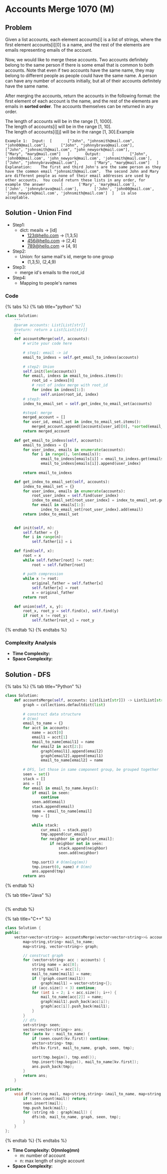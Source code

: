# Accounts Merge 1070 (M)

## Problem

Given a list accounts, each element accounts\[i] is a list of strings, where the first element accounts\[i]\[0] is a name, and the rest of the elements are emails representing emails of the account.

Now, we would like to merge these accounts. Two accounts definitely belong to the same person if there is some email that is common to both accounts. Note that even if two accounts have the same name, they may belong to different people as people could have the same name. A person can have any number of accounts initially, but all of their accounts definitely have the same name.

After merging the accounts, return the accounts in the following format: the first element of each account is the name, and the rest of the elements are emails in **sorted order**. The accounts themselves can be returned in any order.

The length of accounts will be in the range \[1, 1000].\
The length of accounts\[i] will be in the range \[1, 10].\
The length of accounts\[i]\[j] will be in the range \[1, 30].Example

```
Example 1:	Input:	[		["John", "johnsmith@mail.com", "john00@mail.com"],		["John", "johnnybravo@mail.com"],		["John", "johnsmith@mail.com", "john_newyork@mail.com"],		["Mary", "mary@mail.com"]	]		Output: 	[		["John", 'john00@mail.com', 'john_newyork@mail.com', 'johnsmith@mail.com'],		["John", "johnnybravo@mail.com"],		["Mary", "mary@mail.com"]	]	Explanation: 	The first and third John's are the same person as they have the common email "johnsmith@mail.com".	The second John and Mary are different people as none of their email addresses are used by other accounts.	You could return these lists in any order, for example the answer		[		['Mary', 'mary@mail.com'],		['John', 'johnnybravo@mail.com'],		['John', 'john00@mail.com', 'john_newyork@mail.com', 'johnsmith@mail.com']	]	is also acceptable.
```

## Solution - Union Find

* Step1:&#x20;
  * dict: meails -> \[id]
    * 123@hello.com -> \[1,3,5]
    * 456@hello.com -> \[2,4]
    * 789@hello.com -> \[4, 9]
* Step2:
  * Union: for same mail's id, merge to one group
    * (1,3,5), (2,4,9)
* Step3:
  * merge id's emails to the root\_id
* Step4:
  * Mapping to people's names

### Code

{% tabs %}
{% tab title="python" %}
```python
class Solution:
    """
    @param accounts: List[List[str]]
    @return: return a List[List[str]]
    """
    def accountsMerge(self, accounts):
        # write your code here
        
        # step1: email -> id
        email_to_indexs = self.get_email_to_indexs(accounts)
        
        # step2: Union
        self.init(len(accounts))
        for email, indexs in email_to_indexs.items():
            root_id = indexs[0]
            # rest of index merge with root_id
            for index in indexs[1:]:
                self.union(root_id, index)
        # step3: 
        index_to_email_set = self.get_index_to_email_set(accounts)

        #step4: merge
        merged_account = []
        for user_id, email_set in index_to_email_set.items():
            merged_account.append([accounts[user_id][0], *sorted(email_set)])
        return merged_account
    
    def get_email_to_indexs(self, accounts):
        email_to_indexs = {}
        for user_index, emails in enumerate(accounts):
            for i in range(1, len(emails)):
                email_to_indexs[emails[i]] = email_to_indexs.get(emails[i], [])
                email_to_indexs[emails[i]].append(user_index)
        
        return email_to_indexs

    def get_index_to_email_set(self, accounts):
        index_to_email_set = {}
        for user_index, emails in enumerate(accounts):
            root_user_index = self.find(user_index)
            index_to_email_set[root_user_index] = index_to_email_set.get(root_user_index, set())
            for email in emails[1:]:
                index_to_email_set[root_user_index].add(email)
        return index_to_email_set
        

    def init(self, n):
        self.father = {}
        for i in range(n):
            self.father[i] = i
    
    def find(self, x):
        root = x
        while self.father[root] != root:
            root = self.father[root]
        
        # path compression
        while x != root:
            original_father = self.father[x]
            self.father[x] = root
            x = original_father
        return root
    
    def union(self, x, y):
        root_x, root_y = self.find(x), self.find(y)
        if root_x != root_y:
            self.father[root_x] = root_y        
```
{% endtab %}
{% endtabs %}

### Complexity Analysis

* **Time Complexity:**
* **Space Complexity:**



## Solution - DFS

{% tabs %}
{% tab title="Python" %}
```python
class Solution:
    def accountsMerge(self, accounts: List[List[str]]) -> List[List[str]]:
        graph = collections.defaultdict(list)
        
        # construct data structure
        # O(mn)
        email_to_name = {}
        for acct in accounts:
            name = acct[0]
            email1 = acct[1]
            email_to_name[email1] = name
            for email2 in acct[2:]:
                graph[email1].append(email2)
                graph[email2].append(email1)
                email_to_name[email2] = name
        
        # DFS, let those in same component group, be grouped together
        seen = set()
        stack = []
        ans = []
        for email in email_to_name.keys():
            if email in seen:
                continue
            seen.add(email)
            stack.append(email)
            name = email_to_name[email]
            tmp = []
            
            while stack:
                cur_email = stack.pop()
                tmp.append(cur_email)
                for neighbor in graph[cur_email]:
                    if neighbor not in seen:
                        stack.append(neighbor)
                        seen.add(neighbor)
            
            tmp.sort() # O(mnlog(mn))
            tmp.insert(0, name) # O(mn)
            ans.append(tmp)
        return ans
```
{% endtab %}

{% tab title="Java" %}
```java
```
{% endtab %}

{% tab title="C++" %}
```cpp
class Solution {
public:
    vector<vector<string>> accountsMerge(vector<vector<string>>& accounts) {
        map<string,string> mail_to_name;
        map<string, vector<string>> graph;

        // construct graph
        for (vector<string> acc : accounts) {
            string name = acc[0];
            string mail1 = acc[1];
            mail_to_name[mail1] = name;
            if (!graph.count(mail1))
                graph[mail1] = vector<string>{};
            if (acc.size() < 3) continue;
            for (int i = 2; i < acc.size(); i++) {
                mail_to_name[acc[2]] = name;
                graph[mail1].push_back(acc[i]);
                graph[acc[i]].push_back(mail1);
            }
        }
        // dfs
        set<string> seen;
        vector<vector<string>> ans;
        for (auto kv : mail_to_name) {
            if (seen.count(kv.first)) continue;
            vector<string> tmp;
            dfs(kv.first, mail_to_name, graph, seen, tmp);
            
            sort(tmp.begin(), tmp.end());
            tmp.insert(tmp.begin(), mail_to_name[kv.first]);
            ans.push_back(tmp);
        }
        return ans;
    }

private:
    void dfs(string mail, map<string,string> &mail_to_name, map<string, vector<string>> &graph, set<string> &seen, vector<string> &tmp) {
        if (seen.count(mail)) return;
        seen.insert(mail);
        tmp.push_back(mail);
        for (string nb : graph[mail]) {
            dfs(nb, mail_to_name, graph, seen, tmp);
        }
    }
};
```
{% endtab %}
{% endtabs %}

* **Time Complexity: O(mnlog(mn)**
  * m: number of account
  * n: max length of single account
* **Space Complexity:**
